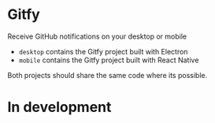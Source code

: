 # Gitfy
Receive GitHub notifications on your desktop or mobile

 - `desktop` contains the Gitfy project built with Electron
 - `mobile` contains the Gitfy project built with React Native

 Both projects should share the same code where its possible.

# In development

